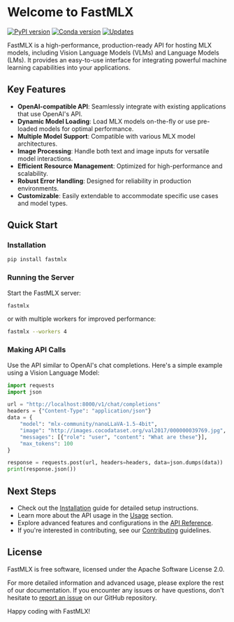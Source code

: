 # Welcome to FastMLX

[![PyPI version](https://img.shields.io/pypi/v/fastmlx.svg)](https://pypi.python.org/pypi/fastmlx)
[![Conda version](https://img.shields.io/conda/vn/conda-forge/fastmlx.svg)](https://anaconda.org/conda-forge/fastmlx)
[![Updates](https://pyup.io/repos/github/Blaizzy/fastmlx/shield.svg)](https://pyup.io/repos/github/Blaizzy/fastmlx)

FastMLX is a high-performance, production-ready API for hosting MLX models, including Vision Language Models (VLMs) and Language Models (LMs). It provides an easy-to-use interface for integrating powerful machine learning capabilities into your applications.


## Key Features

- **OpenAI-compatible API**: Seamlessly integrate with existing applications that use OpenAI's API.
- **Dynamic Model Loading**: Load MLX models on-the-fly or use pre-loaded models for optimal performance.
- **Multiple Model Support**: Compatible with various MLX model architectures.
- **Image Processing**: Handle both text and image inputs for versatile model interactions.
- **Efficient Resource Management**: Optimized for high-performance and scalability.
- **Robust Error Handling**: Designed for reliability in production environments.
- **Customizable**: Easily extendable to accommodate specific use cases and model types.

## Quick Start

### Installation

```bash
pip install fastmlx
```

### Running the Server

Start the FastMLX server:

```bash
fastmlx
```

or with multiple workers for improved performance:

```bash
fastmlx --workers 4
```

### Making API Calls

Use the API similar to OpenAI's chat completions. Here's a simple example using a Vision Language Model:

```python
import requests
import json

url = "http://localhost:8000/v1/chat/completions"
headers = {"Content-Type": "application/json"}
data = {
    "model": "mlx-community/nanoLLaVA-1.5-4bit",
    "image": "http://images.cocodataset.org/val2017/000000039769.jpg",
    "messages": [{"role": "user", "content": "What are these"}],
    "max_tokens": 100
}

response = requests.post(url, headers=headers, data=json.dumps(data))
print(response.json())
```

## Next Steps

- Check out the [Installation](installation.md) guide for detailed setup instructions.
- Learn more about the API usage in the [Usage](usage.md) section.
- Explore advanced features and configurations in the [API Reference](api_reference/fastmlx.md).
- If you're interested in contributing, see our [Contributing](contributing.md) guidelines.

## License

FastMLX is free software, licensed under the Apache Software License 2.0.

For more detailed information and advanced usage, please explore the rest of our documentation. If you encounter any issues or have questions, don't hesitate to [report an issue](https://github.com/Blaizzy/fastmlx/issues) on our GitHub repository.

Happy coding with FastMLX!